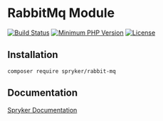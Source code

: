 # RabbitMq Module
[![Build Status](https://travis-ci.org/spryker/rabbit-mq.svg?branch=master)](https://travis-ci.org/spryker/rabbit-mq)
[![Minimum PHP Version](https://img.shields.io/badge/php-%3E%3D%207.1-8892BF.svg)](https://php.net/)
[![License](https://poser.pugx.org/spryker/rabbit-mq/license.svg)](https://packagist.org/packages/spryker/rabbit-mq)

## Installation

```
composer require spryker/rabbit-mq
```

## Documentation

[Spryker Documentation](https://spryker.github.io)
